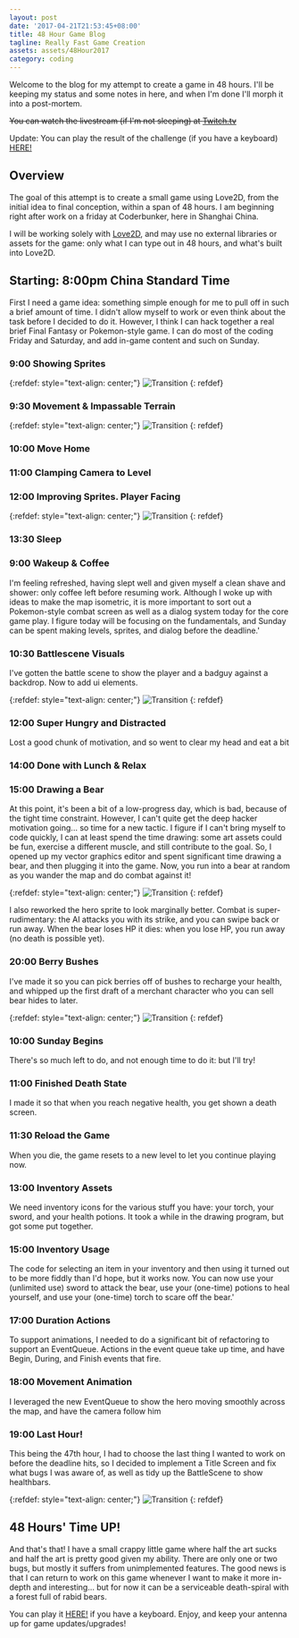 ```yaml
---
layout: post
date: '2017-04-21T21:53:45+08:00'
title: 48 Hour Game Blog
tagline: Really Fast Game Creation
assets: assets/48Hour2017
category: coding
---
```


Welcome to the blog for my attempt to create a game in 48 hours. I'll be keeping my status and some notes in here, and when I'm done I'll morph it into a post-mortem.

~~You can watch the livestream (if I'm not sleeping) at [Twitch.tv](https://www.twitch.tv/sewerbird)~~

Update: You can play the result of the challenge (if you have a keyboard) [HERE!](/scripts/48hour2017)

## Overview

The goal of this attempt is to create a small game using Love2D, from the initial idea to final conception, within a span of 48 hours. I am beginning right after work on a friday at Coderbunker, here in Shanghai China.

I will be working solely with [Love2D](love2d.org), and may use no external libraries or assets for the game: only what I can type out in 48 hours, and what's built into Love2D.

## Starting: 8:00pm China Standard Time

First I need a game idea: something simple enough for me to pull off in such a brief amount of time. I didn't allow myself to work or even think about the task before I decided to do it. However, I think I can hack together a real brief Final Fantasy or Pokemon-style game. I can do most of the coding Friday and Saturday, and add in-game content and such on Sunday.


### 9:00 Showing Sprites

{:refdef: style="text-align: center;"}
![Transition]({{site.url}}/{{page.assets}}/screen1.png)
{: refdef}

### 9:30 Movement & Impassable Terrain
{:refdef: style="text-align: center;"}
![Transition]({{site.url}}/{{page.assets}}/screen2.png)
{: refdef}

### 10:00 Move Home

### 11:00 Clamping Camera to Level

### 12:00 Improving Sprites. Player Facing

{:refdef: style="text-align: center;"}
![Transition]({{site.url}}/{{page.assets}}/screen3.png)
{: refdef}


### 13:30 Sleep

### 9:00 Wakeup & Coffee

I'm feeling refreshed, having slept well and given myself a clean shave and shower: only coffee left before resuming work. Although I woke up with ideas to make the map isometric, it is more important to sort out a Pokemon-style combat screen as well as a dialog system today for the core game play. I figure today will be focusing on the fundamentals, and Sunday can be spent making levels, sprites, and dialog before the deadline.'

### 10:30 Battlescene Visuals

I've gotten the battle scene to show the player and a badguy against a backdrop. Now to add ui elements.

{:refdef: style="text-align: center;"}
![Transition]({{site.url}}/{{page.assets}}/screen4.png)
{: refdef}

### 12:00 Super Hungry and Distracted

Lost a good chunk of motivation, and so went to clear my head and eat a bit

### 14:00 Done with Lunch & Relax

### 15:00 Drawing a Bear

At this point, it's been a bit of a low-progress day, which is bad, because of the tight time constraint. However, I can't quite get the deep hacker motivation going... so time for a new tactic. I figure if I can't bring myself to code quickly, I can at least spend the time drawing: some art assets could be fun, exercise a different muscle, and still contribute to the goal. So, I opened up my vector graphics editor and spent significant time drawing a bear, and then plugging it into the game. Now, you run into a bear at random as you wander the map and do combat against it!

{:refdef: style="text-align: center;"}
![Transition]({{site.url}}/{{page.assets}}/screen5.png)
{: refdef}

I also reworked the hero sprite to look marginally better. Combat is super-rudimentary: the AI attacks you with its strike, and you can swipe back or run away. When the bear loses HP it dies: when you lose HP, you run away (no death is possible yet).

### 20:00 Berry Bushes

I've made it so you can pick berries off of bushes to recharge your health, and whipped up the first draft of a merchant character who you can sell bear hides to later.

{:refdef: style="text-align: center;"}
![Transition]({{site.url}}/{{page.assets}}/screen6.png)
{: refdef}

### 10:00 Sunday Begins

There's so much left to do, and not enough time to do it: but I'll try!

### 11:00 Finished Death State

I made it so that when you reach negative health, you get shown a death screen.

### 11:30 Reload the Game

When you die, the game resets to a new level to let you continue playing now.

### 13:00 Inventory Assets

We need inventory icons for the various stuff you have: your torch, your sword, and your health potions. It took a while in the drawing program, but got some put together.

### 15:00 Inventory Usage

The code for selecting an item in your inventory and then using it turned out to be more fiddly than I'd hope, but it works now. You can now use your (unlimited use) sword to attack the bear, use your (one-time) potions to heal yourself, and use your (one-time) torch to scare off the bear.'

### 17:00 Duration Actions

To support animations, I needed to do a significant bit of refactoring to support an EventQueue. Actions in the event queue take up time, and have Begin, During, and Finish events that fire.

### 18:00 Movement Animation

I leveraged the new EventQueue to show the hero moving smoothly across the map, and have the camera follow him

### 19:00 Last Hour!

This being the 47th hour, I had to choose the last thing I wanted to work on before the deadline hits, so I decided to implement a Title Screen and fix what bugs I was aware of, as well as tidy up the BattleScene to show healthbars.

{:refdef: style="text-align: center;"}
![Transition]({{site.url}}/{{page.assets}}/screen7.png)
{: refdef}

## 48 Hours' Time UP!

And that's that! I have a small crappy little game where half the art sucks and half the art is pretty good given my ability. There are only one or two bugs, but mostly it suffers from unimplemented features. The good news is that I can return to work on this game whenever I want to make it more in-depth and interesting... but for now it can be a serviceable death-spiral with a forest full of rabid bears.


You can play it [HERE!](/scripts/48hour2017) if you have a keyboard. Enjoy, and keep your antenna up for game updates/upgrades!


